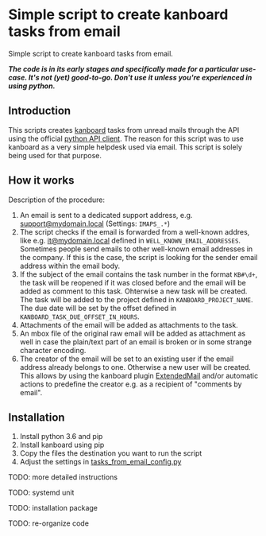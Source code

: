 # Simple script to create kanboard tasks from email
Simple script to create kanboard tasks from email.

___The code is in its early stages and specifically made for a particular use-case. It's not (yet) good-to-go. Don't use it unless you're experienced in using python.___


## Introduction
This scripts creates [kanboard](https://kanboard.org/) tasks from unread mails through the API using the official [python API client](https://github.com/kanboard/python-api-client). The reason for this script was to use kanboard as a very simple helpdesk used via email. This script is solely being used for that purpose.


## How it works
Description of the procedure:
1. An email is sent to a dedicated support address, e.g. support@mydomain.local (Settings: ```IMAPS_.*```)
2. The script checks if the email is forwarded from a well-known addres, like e.g. it@mydomain.local defined in ```WELL_KNOWN_EMAIL_ADDRESSES```. Sometimes people send emails to other well-known email addresses in the company. If this is the case, the script is looking for the sender email address within the email body.
3. If the subject of the email contains the task number in the format ```KB#\d+```, the task will be reopened if it was closed before and the email will be added as comment to this task. Ohterwise a new task will be created. The task will be added to the project defined in ```KANBOARD_PROJECT_NAME```. The due date will be set by the offset defined in ```KANBOARD_TASK_DUE_OFFSET_IN_HOURS```.
4. Attachments of the email will be added as attachments to the task.
5. An mbox file of the original raw email will be added as attachment as well in case the plain/text part of an email is broken or in some strange character encoding.
6. The creator of the email will be set to an existing user if the email address already belongs to one. Otherwise a new user will be created. This allows by using the kanboard plugin [ExtendedMail](https://github.com/atcomputing/kanboard-ExtendedMail) and/or automatic actions to predefine the creator e.g. as a recipient of "comments by email".


## Installation
1. Install python 3.6 and pip
2. Install kanboard using pip
3. Copy the files the destination you want to run the script
4. Adjust the settings in [tasks_from_email_config.py](https://github.com/radiorabe/kanboard-tasks-from-email/blob/master/src/tasks_from_email_config.py)

TODO: more detailed instructions

TODO: systemd unit

TODO: installation package

TODO: re-organize code
